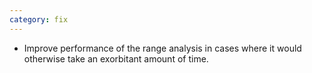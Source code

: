 ```yaml
---
category: fix
---
```

* Improve performance of the range analysis in cases where it would otherwise take an exorbitant amount of time.